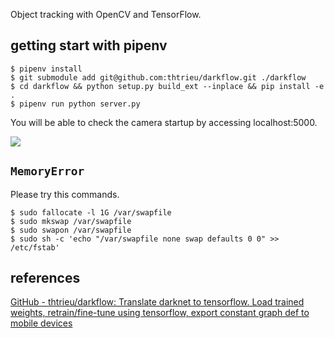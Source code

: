 Object tracking with OpenCV and TensorFlow.

## getting start with pipenv
```console
$ pipenv install
$ git submodule add git@github.com:thtrieu/darkflow.git ./darkflow
$ cd darkflow && python setup.py build_ext --inplace && pip install -e .
$ pipenv run python server.py
```
You will be able to check the camera startup by accessing localhost:5000.

![](https://gyazo.com/cd208c4f54bcb46cd4ecdd0db459d48e.png)

## `MemoryError`
Please try this commands.
```console
$ sudo fallocate -l 1G /var/swapfile
$ sudo mkswap /var/swapfile
$ sudo swapon /var/swapfile
$ sudo sh -c 'echo "/var/swapfile none swap defaults 0 0" >> /etc/fstab'
```

## references
[GitHub - thtrieu/darkflow: Translate darknet to tensorflow. Load trained weights, retrain/fine-tune using tensorflow, export constant graph def to mobile devices](https://github.com/thtrieu/darkflow)
